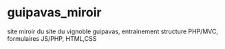 # guipavas_miroir
site miroir du site du vignoble guipavas, entrainement structure PHP/MVC, formulaires JS/PHP, HTML,CSS
